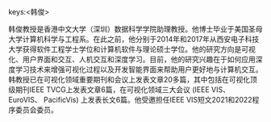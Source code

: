 keys:<韩俊>


韩俊教授是香港中文大学（深圳）数据科学学院助理教授。他博士毕业于美国圣母大学计算机科学与工程系。在此之前，他分别于2014年和2017年从西安电子科技大学获得软件工程学士学位和计算机软件与理论硕士学位。他的研究方向是可视化、用户界面和交互、人机交互和深度学习。目前，他的研究兴趣在于如何应用深度学习技术来增强可视化过程以及开发智能界面来帮助用户更好地与计算机交互。韩教授已在可视化领域重要期刊和会议上发表文章20多篇，其中包括在可视化顶级期刊IEEE TVCG上发表文章6篇，在可视化领域三大会议 (IEEE VIS、EuroVIS、 PacificVis) 上发表长文6篇。他受邀担任IEEE VIS短文2021和2022程序委员会委员。